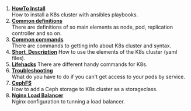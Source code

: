 1. __[HowTo Install](https://github.com/opercoder/Kubernetes/blob/main/HowTo_Install.md)__  
How to install a K8s cluster with ansibles playbooks.
2. __[Common definitions](https://github.com/opercoder/Kubernetes/blob/main/Common%20definitions.md)__  
There are definitions of so main elements as node, pod, replication controller and so on.
1. __[Common commands](https://github.com/opercoder/Kubernetes/blob/main/Common_commands.md)__  
There are commands to getting info about K8s cluster and syntax.
1. __[Short_Description](https://github.com/opercoder/Kubernetes/tree/main/Short_Description)__
How to use the elements of the K8s cluster (yaml files).
1. __[Lifehacks](https://github.com/opercoder/Kubernetes/blob/main/Lifehacks.md)__
There are different handy commands for K8s.
1. __[Troubleshooting](https://github.com/opercoder/Kubernetes/blob/main/Troubleshooting.md)__  
What do you have to do if you can't get access to your pods by service.
1. __[CephFS](https://github.com/opercoder/Kubernetes/blob/main/CephFS.md)__  
How to add a Ceph storage to K8s cluster as a storageclass.
1. __[Nginx Load Balancer](https://github.com/opercoder/Kubernetes/blob/main/Nginx%20Load%20Balancer.md)__  
Nginx configuration to tunning a load balancer.
